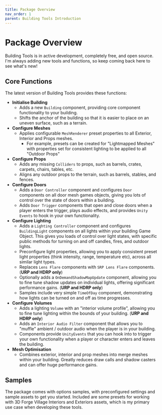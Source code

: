 ```yaml
---
title: Package Overview
nav_order: 1
parent: Building Tools Introduction
---
```


# Package Overview

Building Tools is in active development, completely free, and open source. I'm always adding new tools and functions, so keep coming back here to see what's new!

## Core Functions

The latest version of Building Tools provides these functions:

- **Initialise Building**
  - Adds a new `Building` component, providing core component functionality to your building.
  - Shifts the anchor of the building so that it is easier to place on an uneven surface, such as a terrain.
- **Configure Meshes**
  - Applies configurable `MeshRenderer` preset properties to all Exterior, Interior and Props meshes.
    - For example, presets can be created for "Lightmapped Meshes" with properties set for consistent lighting to be applied to all "Outdoor Props"
- **Configure Props**
  - Adds any missing `Colliders` to props, such as barrels, crates, carpets, chairs, tables, etc.
  - Aligns any outdoor props to the terrain, such as barrels, stables, and fences.
- **Configure Doors**
  - Adds a `Door Controller` component and configures `Door` components on all door mesh games objects, giving you lots of control over the state of doors within a building.
  - Adds `Door Trigger` components that open and close doors when a player enters the trigger, plays audio effects, and provides `Unity Events` to hook in your own functionality.
- **Configure Lighting**
  - Adds a `Lighting Controller` component and configures `BuildingLight` components on all lights within your building Game Object. This gives you loads of control over light states, with specific public methods for turning on and off candles, fires, and outdoor lights.
  - Preconfigure light properties, allowing you to apply consistent preset light properties (think intensity, range, temperature etc), across all similar light types.
  - Replaces `Lens Flare` components with `SRP Lens Flare` components. (**URP and HDRP only**)
  - Optionally adds a `OnDemandShadowMapUpdate` component, allowing you to fine tune shadow updates on individual lights, offering significant performance gains. (**URP and HDRP only**)
  - Samples include very simple `TimeOfDay` component, demonstrating how lights can be turned on and off as time progresses.
- **Configure Volumes**
  - Adds a lighting `Volume` with an "interior volume profile", allowing you to fine tune lighting within the bounds of your building. (**URP and HDRP only**)
  - Adds an `Interior Audio Filter` component that allows you to "muffle" ambient / outdoor audio when the player is in your building.
  - Components provide `UnityEvents` that you can hook into to trigger your own functionality when a player or character enters and leaves the building.
- **Mesh Optimisation**
  - Combines exterior, interior and prop meshes into merge meshes within your building. Greatly reduces draw calls and shadow casters and can offer huge performance gains.

## Samples

The package comes with options samples, with preconfigured settings and sample assets to get you started. Included are some presets for working with 3D Forge Village Interiors and Exteriors assets, which is my primary use case when developing these tools.
